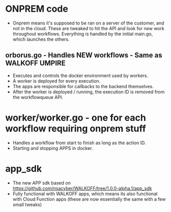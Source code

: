 # ONPREM code
* Onprem means it's supposed to be ran on a server of the customer, and not in the cloud. These are tweaked to hit the API and look for new work throughout workflows. Everything is handled by the initial main.go, which launches the others.

## orborus.go - Handles NEW workflows - Same as WALKOFF UMPIRE
* Executes and controls the docker environment used by workers. 
* A worker is deployed for every execution. 
* The apps are responsible for callbacks to the backend themselves.
* After the worker is deployed / running, the execution ID is removed from the workflowqueue API.

# worker/worker.go - one for each workflow requiring onprem stuff 
* Handles a workflow from start to finish as long as the action ID. 
* Starting and stopping APPS in docker.

# app_sdk
* The new APP sdk based on https://github.com/nsacyber/WALKOFF/tree/1.0.0-alpha.1/app_sdk
* Fully functional with WALKOFF apps, which means its also functional with Cloud Function apps (these are now essentially the same with a few small tweaks)

# Images - all valid images are located here currently
https://hub.docker.com/r/gsoc2/gsoc2

## Setup with Dockerhub
Requred - access to: https://hub.docker.com/r/docker/gsoc2/gsoc2/general
Login:
```
docker login
```

Update worker: 
```
cd worker
docker build . -t gsoc2/gsoc2:worker
docker push gsoc2/gsoc2:worker
```

Update app_sdk:
```
cd app_sdk
docker build . -t gsoc2/gsoc2:app_sdk
docker push gsoc2/gsoc2:app_sdk
```


Update app_sdk_kali:
```
cd app_sdk_kali
docker build . -t gsoc2/gsoc2:app_sdk_kali
docker push gsoc2/gsoc2:app_sdk_kali
```


Update app_sdk_blackarch:
```
cd app_sdk_blackarch
docker build . -t gsoc2/gsoc2:app_sdk_blackarch
docker push gsoc2/gsoc2:app_sdk_blackarch
```